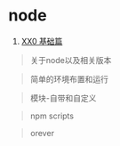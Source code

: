 # node #

1. [XX0 基础篇](https://github.com/mcya/node-as-myself/tree/master/MD/base)

  > 关于node以及相关版本

  > 简单的环境布置和运行

  > 模块-自带和自定义

  > npm scripts
  
  > orever
